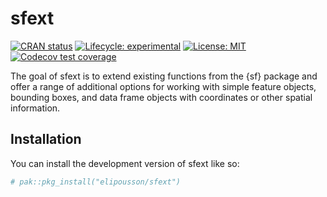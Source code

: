 
<!-- README.md is generated from README.Rmd. Please edit that file -->

# sfext

<!-- badges: start -->

[![CRAN
status](https://www.r-pkg.org/badges/version/sfext)](https://CRAN.R-project.org/package=sfext)
[![Lifecycle:
experimental](https://img.shields.io/badge/lifecycle-experimental-orange.svg)](https://lifecycle.r-lib.org/articles/stages.html#experimental)
[![License:
MIT](https://img.shields.io/badge/License-MIT-yellow.svg)](https://opensource.org/licenses/MIT)
[![Codecov test
coverage](https://codecov.io/gh/elipousson/sfext/branch/main/graph/badge.svg)](https://app.codecov.io/gh/elipousson/sfext?branch=main)
<!-- badges: end -->

The goal of sfext is to extend existing functions from the {sf} package
and offer a range of additional options for working with simple feature
objects, bounding boxes, and data frame objects with coordinates or
other spatial information.

## Installation

You can install the development version of sfext like so:

``` r
# pak::pkg_install("elipousson/sfext")
```
